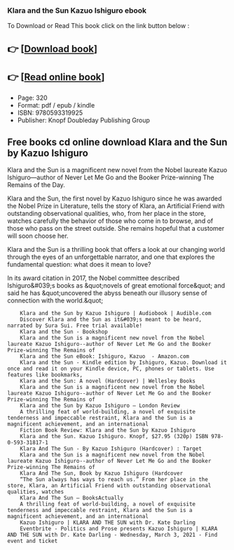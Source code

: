 ### Klara and the Sun Kazuo Ishiguro ebook

To Download or Read This book click on the link button below :

## 👉  [**[Download book](http://get-pdfs.com/download.php?group=book&from=github.com&id=592078&lnk=1079 "Download book")**]

## 👉  [**[Read online book](http://get-pdfs.com/download.php?group=book&from=github.com&id=592078&lnk=1079 "Read online book")**]


* Page: 320
* Format: pdf / epub / kindle
* ISBN: 9780593319925
* Publisher: Knopf Doubleday Publishing Group



## Free books cd online download Klara and the Sun by Kazuo Ishiguro



Klara and the Sun is a magnificent new novel from the Nobel laureate Kazuo Ishiguro—author of Never Let Me Go and the Booker Prize-winning The Remains of the Day.

Klara and the Sun, the first novel by Kazuo Ishiguro since he was awarded the Nobel Prize in Literature, tells the story of Klara, an Artificial Friend with outstanding observational qualities, who, from her place in the store, watches carefully the behavior of those who come in to browse, and of those who pass on the street outside. She remains hopeful that a customer will soon choose her.

Klara and the Sun is a thrilling book that offers a look at our changing world through the eyes of an unforgettable narrator, and one that explores the fundamental question: what does it mean to love?

 In its award citation in 2017, the Nobel committee described Ishiguro&amp;#039;s books as &amp;quot;novels of great emotional force&amp;quot; and said he has &amp;quot;uncovered the abyss beneath our illusory sense of connection with the world.&amp;quot;


        Klara and the Sun by Kazuo Ishiguro | Audiobook | Audible.com
        Discover Klara and the Sun as it&#039;s meant to be heard, narrated by Sura Sui. Free trial available!
        Klara and the Sun - Bookshop
        Klara and the Sun is a magnificent new novel from the Nobel laureate Kazuo Ishiguro--author of Never Let Me Go and the Booker Prize-winning The Remains of 
        Klara and the Sun eBook: Ishiguro, Kazuo  - Amazon.com
        Klara and the Sun - Kindle edition by Ishiguro, Kazuo. Download it once and read it on your Kindle device, PC, phones or tablets. Use features like bookmarks, 
        Klara and the Sun: A novel (Hardcover) | Wellesley Books
        Klara and the Sun is a magnificent new novel from the Nobel laureate Kazuo Ishiguro--author of Never Let Me Go and the Booker Prize-winning The Remains of 
        Klara and the Sun by Kazuo Ishiguro – London Review
        A thrilling feat of world-building, a novel of exquisite tenderness and impeccable restraint, Klara and the Sun is a magnificent achievement, and an international 
        Fiction Book Review: Klara and the Sun by Kazuo Ishiguro
        Klara and the Sun. Kazuo Ishiguro. Knopf, $27.95 (320p) ISBN 978-0-593-31817-1 
        Klara And The Sun - By Kazuo Ishiguro (Hardcover) : Target
        Klara and the Sun is a magnificent new novel from the Nobel laureate Kazuo Ishiguro--author of Never Let Me Go and the Booker Prize-winning The Remains of 
        Klara And The Sun, Book by Kazuo Ishiguro (Hardcover
        “The Sun always has ways to reach us.” From her place in the store, Klara, an Artificial Friend with outstanding observational qualities, watches 
        Klara And The Sun — BooksActually
        A thrilling feat of world-building, a novel of exquisite tenderness and impeccable restraint, Klara and the Sun is a magnificent achievement, and an international 
        Kazuo Ishiguro | KLARA AND THE SUN with Dr. Kate Darling
        Eventbrite - Politics and Prose presents Kazuo Ishiguro | KLARA AND THE SUN with Dr. Kate Darling - Wednesday, March 3, 2021 - Find event and ticket 
    




